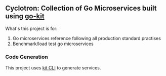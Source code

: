 ## Cyclotron: Collection of Go Microservices built using [go-kit](https://github.com/go-kit/kit)

What's this project is for:

1. Go microservices reference following all production standard practises
2. Benchmark/load test go microservices

### Code Generation

This project uses [kit CLI](https://github.com/GrantZheng/kit) to generate services.
